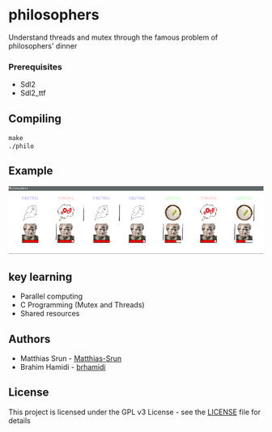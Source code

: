 # philosophers
Understand threads and mutex through the famous problem of philosophers' dinner

### Prerequisites

- Sdl2
- Sdl2_ttf

## Compiling

```
make
./philo
```

## Example

![Philosopher's Dinner](https://raw.githubusercontent.com/brhamidi/philosophers/master/philosophers.png)
</br>

## key learning

* Parallel computing 
* C Programming (Mutex and Threads)
* Shared resources

## Authors

* Matthias Srun - [Matthias-Srun](https://github.com/Matthias-Srun)
* Brahim Hamidi - [brhamidi](https://github.com/brhamidi)

## License

This project is licensed under the GPL v3 License - see the [LICENSE](LICENSE) file for details
